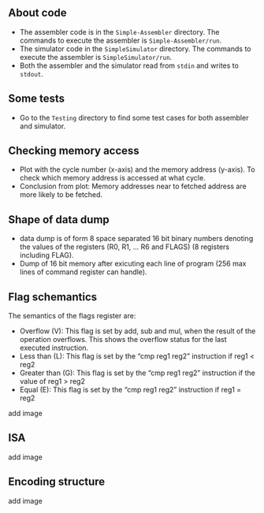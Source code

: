 ## About code
* The assembler code is in the `Simple-Assembler` directory. The commands to execute the assembler is `Simple-Assembler/run`.
* The simulator code in the `SimpleSimulator` directory. The commands to execute the assembler is `SimpleSimulator/run`.
* Both the assembler and the simulator read from `stdin` and writes to `stdout`.

## Some tests
* Go to the `Testing` directory to find some test cases for both assembler and simulator.

## Checking memory access
* Plot with the cycle number (x-axis) and the memory address (y-axis). To check which memory address is accessed at what cycle.
* Conclusion from plot: Memory addresses near to fetched address are more likely to be fetched.

## Shape of data dump
* data dump is of form 8 space separated 16 bit binary numbers denoting the values of the registers (R0, R1, ... R6 and FLAGS) (8 registers including FLAG).
* Dump of 16 bit memory after exicuting each line of program (256 max lines of command register can handle).

## Flag schemantics
The semantics of the flags register are:
* Overflow (V): This flag is set by add, sub and mul, when the result of the operation overflows. This shows the overflow status for the last executed instruction.
* Less than (L): This flag is set by the “cmp reg1 reg2” instruction if reg1 < reg2
* Greater than (G): This flag is set by the “cmp reg1 reg2” instruction if the value of reg1 > reg2
* Equal (E): This flag is set by the “cmp reg1 reg2” instruction if reg1 = reg2

add image

## ISA

add image

## Encoding structure

add image